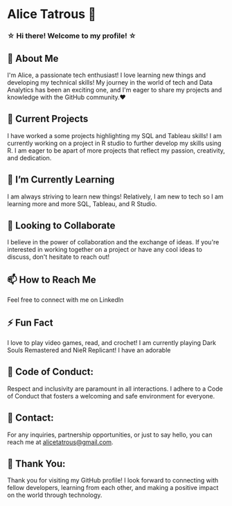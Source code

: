 <!-- Replace <Your Profile Name> with your GitHub profile name -->
<!-- Add any necessary badges and shields related to your projects -->
<!-- You can use https://shields.io/ to generate custom badges -->

# Alice Tatrous :wave:
### ☆  Hi there! Welcome to my profile! ☆ 
<!-- Add a brief introduction about yourself -->
<!-- For example: Hi there! I'm <Your Name>, a passionate developer from <Your Location>. -->

## 🚀 About Me
I'm Alice, a passionate tech enthusiast! I love learning new things and developing my technical skills! My journey in the world of tech and Data Analytics has been an exciting one, and I'm eager to share my projects and knowledge with the GitHub community.❤
<!-- Add more detailed information about yourself -->
<!-- Include your interests, skills, and any other relevant personal information -->

## 🔭 Current Projects
I have worked a some projects highlighting my SQL and Tableau skills! I am currently working on a project in R studio to further develop my skills using R. I am eager to be apart of more projects that reflect my passion, creativity, and dedication.
<!-- List and provide brief descriptions of your current projects -->
<!-- Include links to the repositories or project websites -->

## 🌱 I’m Currently Learning
I am always striving to learn new things! Relatively, I am new to tech so I am learning more and more SQL, Tableau, and R Studio.
<!-- Share what you're currently learning to showcase your desire for improvement -->
<!-- It could be a programming language, technology, or a specific domain -->

## 👯 Looking to Collaborate
I believe in the power of collaboration and the exchange of ideas. If you're interested in working together on a project or have any cool ideas to discuss, don't hesitate to reach out!
<!-- Indicate if you're open to collaboration on projects -->
<!-- Mention your preferred types of projects or areas of expertise -->

## 📫 How to Reach Me
Feel free to connect with me on LinkedIn 
<!-- Provide your contact information or links to your social media profiles -->
<!-- Make it easy for others to reach out to you -->

## ⚡ Fun Fact
I love to play video games, read, and crochet! I am currently playing Dark Souls Remastered and NieR Replicant! I have an adorable 
<!-- Add a fun or interesting fact about yourself -->

## 📜 **Code of Conduct:**
Respect and inclusivity are paramount in all interactions. I adhere to a Code of Conduct that fosters a welcoming and safe environment for everyone.

## 📧 **Contact:**
For any inquiries, partnership opportunities, or just to say hello, you can reach me at alicetatrous@gmail.com.

## 🙏 **Thank You:**
Thank you for visiting my GitHub profile! I look forward to connecting with fellow developers, learning from each other, and making a positive impact on the world through technology.

<!-- Thanks for visiting my GitHub profile! -->
<!-- Don't forget to leave a ⭐ on any repository you found helpful! -->
